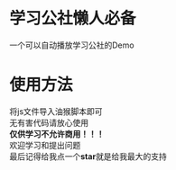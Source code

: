 # 学习公社懒人必备
一个可以自动播放学习公社的Demo
# **使用方法**
将js文件导入油猴脚本即可<br>
无有害代码请放心使用<br>
**仅供学习不允许商用！！！**<br>
欢迎学习和提出问题<br>
最后记得给我点一个**star**就是给我最大的支持
